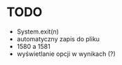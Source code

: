 # TODO
- System.exit(n)
- automatyczny zapis do pliku
- 1580 a 1581
- wyświetlanie opcji w wynikach (?)